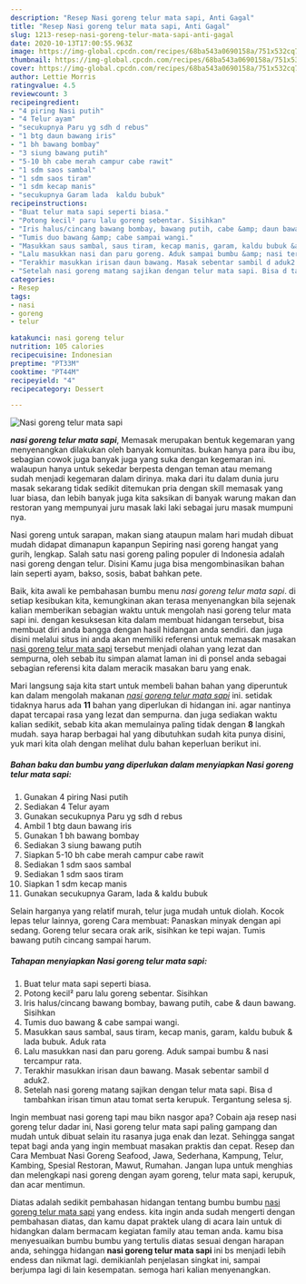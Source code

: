 ```yaml
---
description: "Resep Nasi goreng telur mata sapi, Anti Gagal"
title: "Resep Nasi goreng telur mata sapi, Anti Gagal"
slug: 1213-resep-nasi-goreng-telur-mata-sapi-anti-gagal
date: 2020-10-13T17:00:55.963Z
image: https://img-global.cpcdn.com/recipes/68ba543a0690158a/751x532cq70/nasi-goreng-telur-mata-sapi-foto-resep-utama.jpg
thumbnail: https://img-global.cpcdn.com/recipes/68ba543a0690158a/751x532cq70/nasi-goreng-telur-mata-sapi-foto-resep-utama.jpg
cover: https://img-global.cpcdn.com/recipes/68ba543a0690158a/751x532cq70/nasi-goreng-telur-mata-sapi-foto-resep-utama.jpg
author: Lettie Morris
ratingvalue: 4.5
reviewcount: 3
recipeingredient:
- "4 piring Nasi putih"
- "4 Telur ayam"
- "secukupnya Paru yg sdh d rebus"
- "1 btg daun bawang iris"
- "1 bh bawang bombay"
- "3 siung bawang putih"
- "5-10 bh cabe merah campur cabe rawit"
- "1 sdm saos sambal"
- "1 sdm saos tiram"
- "1 sdm kecap manis"
- "secukupnya Garam lada  kaldu bubuk"
recipeinstructions:
- "Buat telur mata sapi seperti biasa."
- "Potong kecil² paru lalu goreng sebentar. Sisihkan"
- "Iris halus/cincang bawang bombay, bawang putih, cabe &amp; daun bawang. Sisihkan"
- "Tumis duo bawang &amp; cabe sampai wangi."
- "Masukkan saus sambal, saus tiram, kecap manis, garam, kaldu bubuk &amp; lada bubuk. Aduk rata"
- "Lalu masukkan nasi dan paru goreng. Aduk sampai bumbu &amp; nasi tercampur rata."
- "Terakhir masukkan irisan daun bawang. Masak sebentar sambil d aduk2."
- "Setelah nasi goreng matang sajikan dengan telur mata sapi. Bisa d tambahkan irisan timun atau tomat serta kerupuk. Tergantung selesa sj."
categories:
- Resep
tags:
- nasi
- goreng
- telur

katakunci: nasi goreng telur 
nutrition: 105 calories
recipecuisine: Indonesian
preptime: "PT33M"
cooktime: "PT44M"
recipeyield: "4"
recipecategory: Dessert

---
```



![Nasi goreng telur mata sapi](https://img-global.cpcdn.com/recipes/68ba543a0690158a/751x532cq70/nasi-goreng-telur-mata-sapi-foto-resep-utama.jpg)

<b><i>nasi goreng telur mata sapi</i></b>, Memasak merupakan bentuk kegemaran yang menyenangkan dilakukan oleh banyak komunitas. bukan hanya para ibu ibu, sebagian cowok juga banyak juga yang suka dengan kegemaran ini. walaupun hanya untuk sekedar berpesta dengan teman atau memang sudah menjadi kegemaran dalam dirinya. maka dari itu dalam dunia juru masak sekarang tidak sedikit ditemukan pria dengan skill memasak yang luar biasa, dan lebih banyak juga kita saksikan di banyak warung makan dan restoran yang mempunyai juru masak laki laki sebagai juru masak mumpuni nya.

Nasi goreng untuk sarapan, makan siang ataupun malam hari mudah dibuat mudah didapat dimanapun kapanpun Sepiring nasi goreng hangat yang gurih, lengkap. Salah satu nasi goreng paling populer di Indonesia adalah nasi goreng dengan telur. Disini Kamu juga bisa mengombinasikan bahan lain seperti ayam, bakso, sosis, babat bahkan pete.

Baik, kita awali ke pembahasan bumbu menu <i>nasi goreng telur mata sapi</i>. di setiap kesibukan kita, kemungkinan akan terasa menyenangkan bila sejenak kalian memberikan sebagian waktu untuk mengolah nasi goreng telur mata sapi ini. dengan kesuksesan kita dalam membuat hidangan tersebut, bisa membuat diri anda bangga dengan hasil hidangan anda sendiri. dan juga disini melalui situs ini anda akan memiliki referensi untuk memasak masakan <u>nasi goreng telur mata sapi</u> tersebut menjadi olahan yang lezat dan sempurna, oleh sebab itu simpan alamat laman ini di ponsel anda sebagai sebagian referensi kita dalam meracik masakan baru yang enak.


Mari langsung saja kita start untuk membeli bahan bahan yang diperuntuk kan dalam mengolah makanan <u><i>nasi goreng telur mata sapi</i></u> ini. setidak tidaknya harus ada <b>11</b> bahan yang diperlukan di hidangan ini. agar nantinya dapat tercapai rasa yang lezat dan sempurna. dan juga sediakan waktu kalian sedikit, sebab kita akan memulainya paling tidak dengan <b>8</b> langkah mudah. saya harap berbagai hal yang dibutuhkan sudah kita punya disini, yuk mari kita olah dengan melihat dulu bahan keperluan berikut ini.

<!--inarticleads1-->

##### Bahan baku dan bumbu yang diperlukan dalam menyiapkan Nasi goreng telur mata sapi:

1. Gunakan 4 piring Nasi putih
1. Sediakan 4 Telur ayam
1. Gunakan secukupnya Paru yg sdh d rebus
1. Ambil 1 btg daun bawang iris
1. Gunakan 1 bh bawang bombay
1. Sediakan 3 siung bawang putih
1. Siapkan 5-10 bh cabe merah campur cabe rawit
1. Sediakan 1 sdm saos sambal
1. Sediakan 1 sdm saos tiram
1. Siapkan 1 sdm kecap manis
1. Gunakan secukupnya Garam, lada &amp; kaldu bubuk


Selain harganya yang relatif murah, telur juga mudah untuk diolah. Kocok lepas telur lainnya, goreng Cara membuat: Panaskan minyak dengan api sedang. Goreng telur secara orak arik, sisihkan ke tepi wajan. Tumis bawang putih cincang sampai harum. 

<!--inarticleads2-->

##### Tahapan menyiapkan Nasi goreng telur mata sapi:

1. Buat telur mata sapi seperti biasa.
1. Potong kecil² paru lalu goreng sebentar. Sisihkan
1. Iris halus/cincang bawang bombay, bawang putih, cabe &amp; daun bawang. Sisihkan
1. Tumis duo bawang &amp; cabe sampai wangi.
1. Masukkan saus sambal, saus tiram, kecap manis, garam, kaldu bubuk &amp; lada bubuk. Aduk rata
1. Lalu masukkan nasi dan paru goreng. Aduk sampai bumbu &amp; nasi tercampur rata.
1. Terakhir masukkan irisan daun bawang. Masak sebentar sambil d aduk2.
1. Setelah nasi goreng matang sajikan dengan telur mata sapi. Bisa d tambahkan irisan timun atau tomat serta kerupuk. Tergantung selesa sj.


Ingin membuat nasi goreng tapi mau bikn nasgor apa? Cobain aja resep nasi goreng telur dadar ini, Nasi goreng telur mata sapi paling gampang dan mudah untuk dibuat selain itu rasanya juga enak dan lezat. Sehingga sangat tepat bagi anda yang ingin membuat masakan praktis dan cepat. Resep dan Cara Membuat Nasi Goreng Seafood, Jawa, Sederhana, Kampung, Telur, Kambing, Spesial Restoran, Mawut, Rumahan. Jangan lupa untuk menghias dan melengkapi nasi goreng dengan ayam goreng, telur mata sapi, kerupuk, dan acar mentimun. 

Diatas adalah sedikit pembahasan hidangan tentang bumbu bumbu <u>nasi goreng telur mata sapi</u> yang endess. kita ingin anda sudah mengerti dengan pembahasan diatas, dan kamu dapat praktek ulang di acara lain untuk di hidangkan dalam bermacam kegiatan family atau teman anda. kamu bisa menyesuaikan bumbu bumbu yang tertulis diatas sesuai dengan harapan anda, sehingga hidangan <b>nasi goreng telur mata sapi</b> ini bs menjadi lebih endess dan nikmat lagi. demikianlah penjelasan singkat ini, sampai berjumpa lagi di lain kesempatan. semoga hari kalian menyenangkan.
